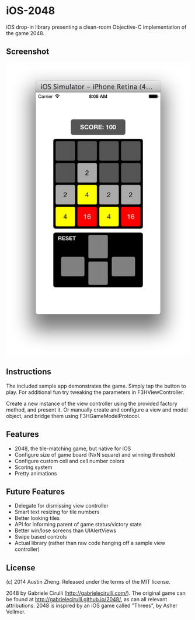 iOS-2048
================

iOS drop-in library presenting a clean-room Objective-C implementation of the game 2048.

Screenshot
----------
![Screenshot](screenshots/ss1.png?raw=true)

Instructions
------------
The included sample app demonstrates the game. Simply tap the button to play. For additional fun try tweaking the parameters in F3HViewController.

Create a new instance of the view controller using the provided factory method, and present it. Or manually create and configure a view and model object, and bridge them using F3HGameModelProtocol.

Features
--------
- 2048, the tile-matching game, but native for iOS
- Configure size of game board (NxN square) and winning threshold
- Configure custom cell and cell number colors
- Scoring system
- Pretty animations

Future Features
---------------
- Delegate for dismissing view controller
- Smart text resizing for tile numbers
- Better looking tiles
- API for informing parent of game status/victory state
- Better win/lose screens than UIAlertViews
- Swipe based controls
- Actual library (rather than raw code hanging off a sample view controller)

License
-------
(c) 2014 Austin Zheng. Released under the terms of the MIT license.

2048 by Gabriele Cirulli (http://gabrielecirulli.com/). The original game can be found at http://gabrielecirulli.github.io/2048/, as can all relevant attributions. 2048 is inspired by an iOS game called "Threes", by Asher Vollmer.

